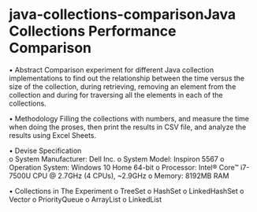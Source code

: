 # java-collections-comparisonJava Collections Performance Comparison

•	Abstract
Comparison experiment for different Java collection implementations to find out the relationship between the time versus the size of the collection, during retrieving, removing an element from the collection and during for traversing all the elements in each of the collections.

•	Methodology
Filling the collections with numbers, and measure the time when doing the proses, then print the results in CSV file, and analyze the results using Excel Sheets.

•	Devise Specification<br>
o	System Manufacturer: Dell Inc.
o	System Model: Inspiron 5567
o	Operation System: Windows 10 Home 64-bit
o	Processor: Intel® Core™ i7-7500U CPU @ 2.7GHz (4 CPUs), ~2.9GHz
o	Memory: 8192MB RAM

•	Collections in The Experiment
o	TreeSet
o	HashSet
o	LinkedHashSet
o	Vector
o	PriorityQueue
o	ArrayList
o	LinkedList
